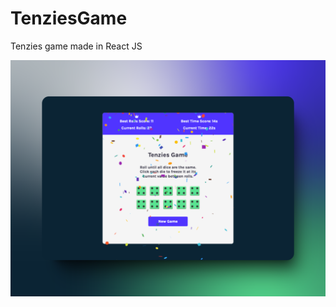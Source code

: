 # TenziesGame
 Tenzies game made in React JS

![Tenzies Game](https://github.com/TwickE/ReadmeImages/blob/main/TenziesGame.png?raw=true)
